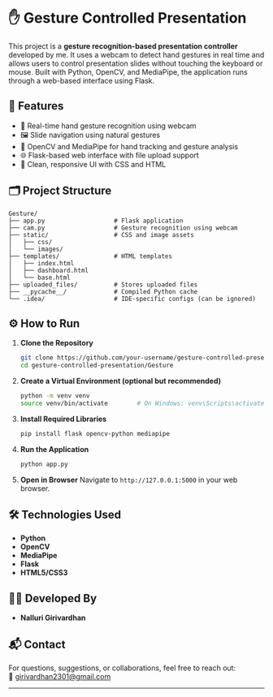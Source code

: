 # ✋ Gesture Controlled Presentation

This project is a **gesture recognition-based presentation controller** developed by me. It uses a webcam to detect hand gestures in real time and allows users to control presentation slides without touching the keyboard or mouse. Built with Python, OpenCV, and MediaPipe, the application runs through a web-based interface using Flask.

## 📌 Features

- 👋 Real-time hand gesture recognition using webcam
- 🖼️ Slide navigation using natural gestures
- 🔧 OpenCV and MediaPipe for hand tracking and gesture analysis
- 🌐 Flask-based web interface with file upload support
- 🎨 Clean, responsive UI with CSS and HTML

## 🗂️ Project Structure

```
Gesture/
├── app.py                   # Flask application
├── cam.py                   # Gesture recognition using webcam
├── static/                  # CSS and image assets
│   ├── css/
│   └── images/
├── templates/               # HTML templates
│   ├── index.html
│   ├── dashboard.html
│   └── base.html
├── uploaded_files/          # Stores uploaded files
├── __pycache__/             # Compiled Python cache
└── .idea/                   # IDE-specific configs (can be ignored)
```

## ⚙️ How to Run

1. **Clone the Repository**
   ```bash
   git clone https://github.com/your-username/gesture-controlled-presentation.git
   cd gesture-controlled-presentation/Gesture
   ```

2. **Create a Virtual Environment (optional but recommended)**
   ```bash
   python -m venv venv
   source venv/bin/activate        # On Windows: venv\Scripts\activate
   ```

3. **Install Required Libraries**
   ```bash
   pip install flask opencv-python mediapipe
   ```

4. **Run the Application**
   ```bash
   python app.py
   ```

5. **Open in Browser**
   Navigate to `http://127.0.0.1:5000` in your web browser.

## 🛠️ Technologies Used

- **Python**
- **OpenCV**
- **MediaPipe**
- **Flask**
- **HTML5/CSS3**

## 👨‍💻 Developed By

- **Nalluri Girivardhan**

## 📬 Contact

For questions, suggestions, or collaborations, feel free to reach out:  
📧 girivardhan2301@gmail.com

---
